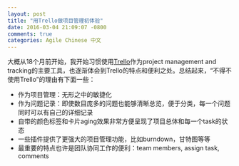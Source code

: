 ```yaml
---
layout: post
title: "用Trello做项目管理初体验"
date: 2016-03-04 21:09:07 -0800
comments: true
categories: Agile Chinese 中文
---
```


大概从18个月前开始，我开始习惯使用<a href='https://trello.com' target="_blank">Trello</a>作为project management and tracking的主要工具，也逐渐体会到Trello的特点和便利之处。总结起来，“不得不使用Trello”的理由有下面一些：

<!--more--> 

- 作为项目管理：无形之中的敏捷化
- 作为问题记录：即使数目庞多的问题也能够清晰总览，便于分类，每一个问题同时可以有自己的详细记录
- 自带的颜色标签和卡片aging效果非常方便呈现了项目总体和每一个task的状态
- 一些插件提供了更强大的项目管理功能，比如burndown，甘特图等等
- 最重要的特点也许是团队协同工作的便利：team members, assign task, comments
